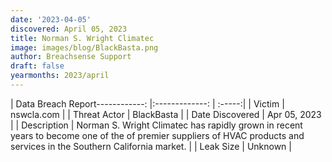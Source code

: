 ```yaml
---
date: '2023-04-05'
discovered: April 05, 2023
title: Norman S. Wright Climatec
image: images/blog/BlackBasta.png
author: Breachsense Support
draft: false
yearmonths: 2023/april
---
```


| Data Breach Report------------:     |:-------------:    | :-----:|
| Victim      | nswcla.com      | 
| Threat Actor      | BlackBasta      | 
| Date Discovered      | Apr 05, 2023      | 
| Description      | Norman S. Wright Climatec has rapidly grown in recent years to become one of the of premier suppliers of HVAC products and services in the Southern California market.      | 
| Leak Size      | Unknown      | 

